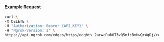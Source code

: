 <!-- Code generated for API Clients. DO NOT EDIT. -->

#### Example Request

```bash
curl \
-X DELETE \
-H "Authorization: Bearer {API_KEY}" \
-H "Ngrok-Version: 2" \
https://api.ngrok.com/edges/https/edghts_2arwcDuk0T3vQ5nfcBxHwQrWqDj/routes/edghtsrt_2arwcCYIWJyPRtsZRV7Sghgiuf1/webhook_verification
```
